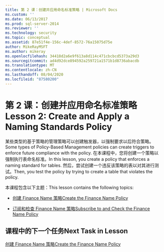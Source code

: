 ```yaml
---
title: 第 2 课：创建并应用命名标准策略 | Microsoft Docs
ms.custom: ''
ms.date: 06/13/2017
ms.prod: sql-server-2014
ms.reviewer: ''
ms.technology: security
ms.topic: conceptual
ms.assetid: 87e51f4e-156c-4def-8572-76a15075d75e
author: MikeRayMSFT
ms.author: mikeray
ms.openlocfilehash: 34418d2a6e9f613a8d114c471cbcbcd5373a29d3
ms.sourcegitcommit: ad4d92dce894592a259721a1571b1d8736abacdb
ms.translationtype: MT
ms.contentlocale: zh-CN
ms.lasthandoff: 08/04/2020
ms.locfileid: "87580200"
---
```

# <a name="lesson-2-create-and-apply-a-naming-standards-policy"></a><span data-ttu-id="9f3c2-102">第 2 课：创建并应用命名标准策略</span><span class="sxs-lookup"><span data-stu-id="9f3c2-102">Lesson 2: Create and Apply a Naming Standards Policy</span></span>
  <span data-ttu-id="9f3c2-103">某些类型的基于策略的管理策略可以创建触发器，以强制要求以后符合策略。</span><span class="sxs-lookup"><span data-stu-id="9f3c2-103">Some types of Policy-Based Management policies can create triggers to enforce future compliance with the policy.</span></span> <span data-ttu-id="9f3c2-104">在本课程中，您将创建一个策略以强制执行表命名标准。</span><span class="sxs-lookup"><span data-stu-id="9f3c2-104">In this lesson, you create a policy that enforces a naming standard for tables.</span></span> <span data-ttu-id="9f3c2-105">然后，尝试创建一个违反该策略的表以对其进行测试。</span><span class="sxs-lookup"><span data-stu-id="9f3c2-105">Then, you test the policy by trying to create a table that violates the policy.</span></span>  
  
 <span data-ttu-id="9f3c2-106">本课程包含以下主题：</span><span class="sxs-lookup"><span data-stu-id="9f3c2-106">This lesson contains the following topics:</span></span>  
  
-   [<span data-ttu-id="9f3c2-107">创建 Finance Name 策略</span><span class="sxs-lookup"><span data-stu-id="9f3c2-107">Create the Finance Name Policy</span></span>](lesson-2-1-create-the-finance-name-policy.md)  
  
-   [<span data-ttu-id="9f3c2-108">订阅和检查 Finance Name 策略</span><span class="sxs-lookup"><span data-stu-id="9f3c2-108">Subscribe to and Check the Finance Name Policy</span></span>](lesson-2-2-subscribe-to-and-check-the-finance-name-policy.md)  
  
## <a name="next-task-in-lesson"></a><span data-ttu-id="9f3c2-109">课程中的下一个任务</span><span class="sxs-lookup"><span data-stu-id="9f3c2-109">Next Task in Lesson</span></span>  
 [<span data-ttu-id="9f3c2-110">创建 Finance Name 策略</span><span class="sxs-lookup"><span data-stu-id="9f3c2-110">Create the Finance Name Policy</span></span>](lesson-2-1-create-the-finance-name-policy.md)  
  
  
